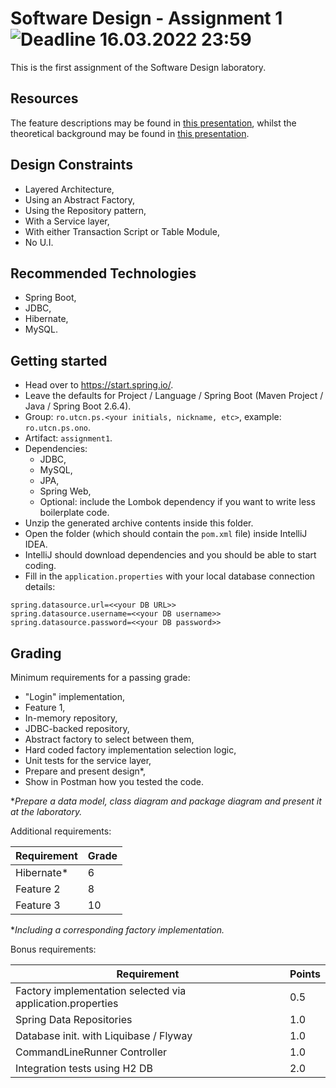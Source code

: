# Software Design - Assignment 1 ![Deadline 16.03.2022 23:59](https://img.shields.io/badge/deadline-16.03.2022%2023%3A59-blue.svg "Deadline: 16.03.2022 23:59")
This is the first assignment of the Software Design laboratory.

## Resources
The feature descriptions may be found in [this presentation](https://docs.google.com/document/d/1tVYAyPtw45p4jIwGaeIKsNPpqTvS5VukwBIKkj6pv8A/edit?usp=sharing), whilst the theoretical background may be found in [this presentation](https://docs.google.com/presentation/d/1xiVZN2jJTUwR7M02tQJaZdfztIgUi0BR/edit?usp=sharing&ouid=102090218605835099815&rtpof=true&sd=true).

## Design Constraints
 * Layered Architecture,
 * Using an Abstract Factory,
 * Using the Repository pattern,
 * With a Service layer, 
 * With either Transaction Script or Table Module,
 * No U.I.

## Recommended Technologies
 * Spring Boot,
 * JDBC,
 * Hibernate,
 * MySQL.

## Getting started
 * Head over to https://start.spring.io/.
 * Leave the defaults for Project / Language / Spring Boot (Maven Project / Java / Spring Boot 2.6.4).
 * Group: `ro.utcn.ps.<your initials, nickname, etc>`, example: `ro.utcn.ps.ono`.
 * Artifact: `assignment1`.
 * Dependencies:
   - JDBC,
   - MySQL,
   - JPA,
   - Spring Web,
   - Optional: include the Lombok dependency if you want to write less boilerplate code.
 * Unzip the generated archive contents inside this folder.
 * Open the folder (which should contain the `pom.xml` file) inside IntelliJ IDEA.
 * IntelliJ should download dependencies and you should be able to start coding.
 * Fill in the `application.properties` with your local database connection details: 

```
spring.datasource.url=<<your DB URL>>
spring.datasource.username=<<your DB username>>
spring.datasource.password=<<your DB password>>
```

## Grading

Minimum requirements for a passing grade:
 * "Login" implementation,
 * Feature 1,
 * In-memory repository,
 * JDBC-backed repository,
 * Abstract factory to select between them,
 * Hard coded factory implementation selection logic,
 * Unit tests for the service layer,
 * Prepare and present design*,
 * Show in Postman how you tested the code.

**Prepare a data model, class diagram and package diagram and present it at the laboratory.*

Additional requirements:

| Requirement                        | Grade |
|------------------------------------|-------|
| Hibernate*                         |   6   |
| Feature 2                          |   8   |
| Feature 3                          |  10   |

**Including a corresponding factory implementation.*

Bonus requirements:

| Requirement                                                | Points |
|------------------------------------------------------------|--------|
| Factory implementation selected via application.properties | 0.5    |
| Spring Data Repositories                                   | 1.0    |
| Database init. with Liquibase / Flyway                     | 1.0    |
| CommandLineRunner Controller                               | 1.0    |
| Integration tests using H2 DB                              | 2.0    |
